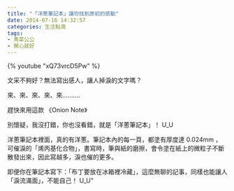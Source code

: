 ```yaml
---
title: "「洋蔥筆記本」讓你找到原初的感動"
date: 2014-07-16 14:32:57
categories: 生活點滴
tags:
- 青菜公公
- 開心就好
---
```


{% youtube "xQ73vrcD5Pw" %}

文采不夠好？無法寫出感人，讓人掉淚的文字嗎？
<!-- more -->

來、來、來、來、來..........

趕快來用這款 《Onion Note》

別懷疑，我沒打錯，你也沒看錯，就是「洋蔥筆記本」！     U_U

洋蔥筆記本裡面，真的有洋蔥。筆記本內的每一頁，都塗有厚度達 0.024mm ，可催淚的「烯丙基化合物」，書寫時，筆與紙的磨擦，會令塗在紙上的微粒子不斷散發出來，因此寫越多，淚也催的更多。

即便你在筆記本寫下：「布丁要放在冰箱裡冷藏」，這麼無聊的記事，同樣也能讓人「淚流滿面」，不能自己！    U_U"
